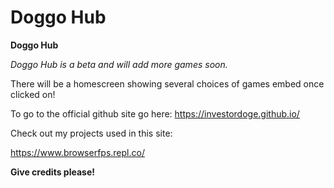 # Doggo Hub

**Doggo Hub**

*Doggo Hub is a beta and will add more games soon.*

There will be a homescreen showing several choices of games embed once clicked on!

To go to the official github site go here: https://investordoge.github.io/

Check out my projects used in this site:

https://www.browserfps.repl.co/

**Give credits please!**
